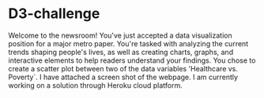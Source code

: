 # D3-challenge
Welcome to the newsroom! You've just accepted a data visualization position for a major metro paper. You're tasked with analyzing the current trends shaping people's lives, as well as creating charts, graphs, and interactive elements to help readers understand your findings. You chose to create a scatter plot between two of the data variables 'Healthcare vs. Poverty`. I have attached a screen shot of the webpage. I am currently working on a solution through Heroku cloud platform.

